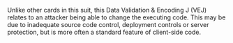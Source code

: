 Unlike other cards in this suit, this Data Validation & Encoding J (VEJ) relates to an attacker being able to change the executing code. This may be due to inadequate source code control, deployment controls or server protection, but is more often a standard feature of client-side code.
